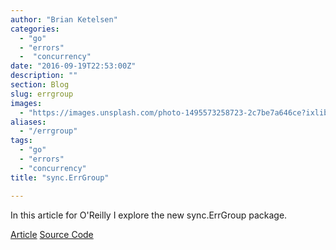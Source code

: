 ```yaml
---
author: "Brian Ketelsen"
categories: 
  - "go"
  - "errors"
  -  "concurrency"
date: "2016-09-19T22:53:00Z"
description: ""
section: Blog
slug: errgroup
images: 
  - "https://images.unsplash.com/photo-1495573258723-2c7be7a646ce?ixlib=rb-0.3.5&q=80&fm=jpg&crop=entropy&cs=tinysrgb&w=1080&fit=max&s=5942ab1aa61891b3745a4d63e0b7da5f"
aliases: 
  - "/errgroup"
tags: 
  - "go"
  - "errors" 
  - "concurrency"
title: "sync.ErrGroup"

---
```




In this article for O'Reilly I explore the new sync.ErrGroup package.

<!-- more -->


[Article](https://www.oreilly.com/learning/run-strikingly-fast-parallel-file-searches-in-go-with-sync-errgroup)
[Source Code](https://github.com/bketelsen/gogrep)
